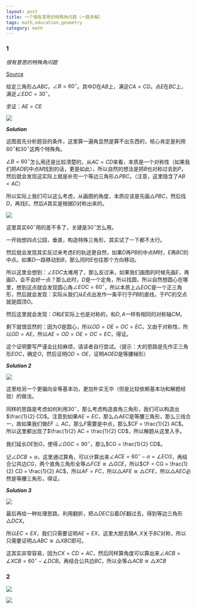 ```yaml
---
layout: post 
title: 一个很有意思的特殊角问题（一题多解）
tags: math,education,geometry
category: math
---
```


### 1

*很有意思的特殊角问题*

[Source](https://www.bilibili.com/video/BV1Uhx7zLEfS/?spm_id_from=333.1365.list.card_archive.click&vd_source=2c3b1cf87d67c244536d57d4d5b68285)

给定三角形$\triangle ABC$，$\angle B = 60^\circ$。其中$D$在$AB$上，满足$CA = CD$。点$E$在$BC$上，满足$\angle EDC = 30^\circ$。

求证：$AE = CE$

![](https://crsando.github.io/images/2025-10-06/H-002.png)

***Solution***

这图首先分析题目的条件，这里算一遍角显然是算不出东西的，核心肯定是利用$60^\circ$和$30^\circ$这两个特殊角。

$\angle B = 60^\circ$怎么用还是比较清楚的，从$AC = CD$来看，本质是一个对称性（如果我们把$AD$的中点$M$找到的话，更是如此），所以自然的想法是把$B$也对称过去到$P$，然后就会发现这实际上就是补完一个等边三角形$\triangle PBC$。（注意，这里隐含了$AB < AC$）

所以实际上我们可以这么考虑，从画图的角度，本质应该是先画$\triangle PBC$，然后找$D$，再找$E$。然后$A$其实是根据$D$对称出来的。

![](https://crsando.github.io/images/2025-10-06/H-002-Ans.png)

这里其实$60^\circ$用的差不多了，关键是$30^\circ$怎么用。

一开始想四点公园，垂直，构造特殊三角形，其实试了一下都不太行。

然后就会发现其实反过来考虑$E$的轨迹更自然，如果$D$再$PB$的中点$M$时，$E$再$BC$的中点。如果$D$一路移动到$B$，那么同时$E$也往那个方向移动。

所以这里会想到：$\angle EDC$太难用了，那么反过来，如果我们画图的时候先画$E$，再画$D$，会不会好一点？那么此时，$D$是一个定角，所以找圆，所以自然想圆心在哪里，想到这点就会发现圆心角$\angle EOC = 60^\circ$，所以本质上$\triangle EOC$是一个正三角形，然后就会发现：实际从我们从$E$点出发作一条平行于$PB$的直线，于$PC$的交点就是圆顶$O$。

然后这里就会发现：$O$和$E$实际上也是对称的，和$D,A$一样有相同的对称轴$CM$。

剩下就很显然的：因为$O$是圆心，所以$OD = OE = OC = EC$。又由于对称性，所以$OD = AE$，所以$AE = OD = OE = OC = EC$，得证。

这个证明要写严谨会比较麻烦，请读者自行尝试。（提示：大的思路是先作正三角形$EOC$，确定$O$，然后证明$OD = OE$，证明$AOED$是等腰梯形）

***Solution 2***

![](https://crsando.github.io/images/2025-10-06/H-002-Ans-2.png)

这里给另一个更偏向全等基本功，更加朴实无华（但是比较依赖基本功和解题经验）的做法。

同样的思路是考虑如何利用$30^\circ$，那么考虑构造直角三角形，我们可以构造出$\frac{1}{2} CD$。注意到如果$AE = EC$，那么$\triangle AEC$是等腰三角形，那么三线合一，故如果我们做$EF \perp AC$，那么$F$需要是中点，那么$CF = \frac{1}{2} AC$。所以这里都出现了$\frac{1}{2} AC = \frac{1}{2} CD$，所以解题从这里入手。

我们延长$DE$到$G$，使得$\angle DGC = 90^\circ$，那么$CG = \frac{1}{2} CD$。

记$\angle DCB = \alpha$，这里通过算角，可以计算出来$\angle ACE = 60^\circ - \alpha = \angle ECG$，再结合公共边$CG$，两个直角三角形全等$\triangle FCE \cong \triangle GCE$，所以$CF = CG = \frac{1}{2} CD = \frac{1}{2} AC$，所以$AF = FC$，所以$\triangle AFE \cong \triangle CFE$，所以$\triangle AEC$必然是等腰三角形，得证。

***Solution 3***

![](https://crsando.github.io/images/2025-10-06/H-002-Ans-3.png)

最后再给一种处理思路，利用翻折，把$\triangle DEC$沿着$DE$翻过去，得到等边三角形$\triangle DCX$。

所以$EC = EX$，我们只需要证明$AE = EX$，这里大胆去猜$A,X$关于$BC$对称，所以只需要证明$\triangle ABC \cong \triangle XBC$即可。

这其实非常容易，因为$CX = CD = AC$，然后同样算角度可以算出来$\angle ACB = \angle XCB = 60^\circ - \angle DCB$。再结合公共边$BC$，所以全等$\triangle ACB \cong \triangle XCB$

### 2

![](https://crsando.github.io/images/2025-10-06/H-003.png)

![](https://crsando.github.io/images/2025-10-06/H-003-Ans.png)